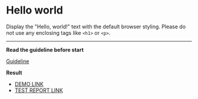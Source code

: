 # Hello world

Display the "Hello, world!" text with the default browser styling. Please do not
use any enclosing tags like `<h1>` or `<p>`.
___

**Read the guideline before start**

[Guideline](https://mate-academy.github.io/layout_task-guideline/)

**Result**

- [DEMO LINK](https://anisimovv.github.io/layout_hello-world/) <br>
- [TEST REPORT LINK](https://anisimovv.github.io/layout_hello-world/report/html_report/)
